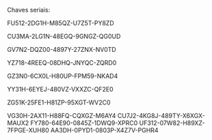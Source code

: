 Chaves seriais:

FU512-2DG1H-M85QZ-U7Z5T-PY8ZD

CU3MA-2LG1N-48EGQ-9GNGZ-QG0UD

GV7N2-DQZ00-4897Y-27ZNX-NV0TD

YZ718-4REEQ-08DHQ-JNYQC-ZQRD0

GZ3N0-6CX0L-H80UP-FPM59-NKAD4

YY31H-6EYEJ-480VZ-VXXZC-QF2E0

ZG51K-25FE1-H81ZP-95XGT-WV2C0

VG30H-2AX11-H88FQ-CQXGZ-M6AY4
CU7J2-4KG8J-489TY-X6XGX-MAUX2
FY780-64E90-0845Z-1DWQ9-XPRC0
UF312-07W82-H89XZ-7FPGE-XUH80
AA3DH-0PYD1-0803P-X4Z7V-PGHR4
